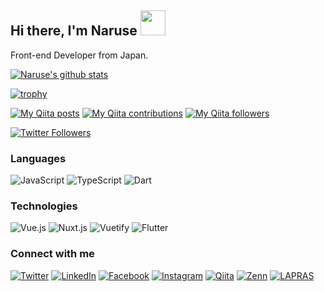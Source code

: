 ## Hi there, I'm Naruse <img src="https://media.tenor.com/images/3b388fe03da271d2674faf85eb7c3fcd/tenor.gif" width=40 height=40 />  

Front-end Developer from Japan.

[![Naruse's github stats](https://github-readme-stats.vercel.app/api?username=Naruuuse&hide=stars,contribs&show_icons=true)](https://github.com/anuraghazra/github-readme-stats)

[![trophy](https://github-profile-trophy.vercel.app/?username=Naruuuse&title=Commit,PullRequest,Repositories,Issues)](https://github.com/Naruuuse "trophy")

[![My Qiita posts](https://qiita-badge.apiapi.app/s/00__/posts.svg)](http://qiita.com/00__)
[![My Qiita contributions](https://qiita-badge.apiapi.app/s/00__/contributions.svg)](http://qiita.com/00__)
[![My Qiita followers](https://qiita-badge.apiapi.app/s/00__/followers.svg)](http://qiita.com/00__)

[![Twitter Followers](https://img.shields.io/twitter/follow/00x______?label=Twitter_followers&logo=twitter&style=flat)](https://twitter.com/00x______)


### Languages

![JavaScript](https://img.shields.io/badge/-JavaScript-yellow?&logo=JavaScript)
![TypeScript](https://img.shields.io/badge/-TypeScript-blue?&logo=TypeScript)
![Dart](https://img.shields.io/badge/-Dart-deepskyblue?&logo=Dart)

### Technologies

![Vue.js](https://img.shields.io/badge/-Vue.js-33475B?&logo=Vue.js)
![Nuxt.js](https://img.shields.io/badge/-Nuxt.js-33475B?&logo=Nuxt.js)
![Vuetify](https://img.shields.io/badge/-Vuetify-33475B?&logo=Vuetify)
![Flutter](https://img.shields.io/badge/-Flutter-deepskyblue?&logo=Flutter)

### Connect with me

[![Twitter](https://img.shields.io/badge/-Twitter-white?&logo=Twitter)](https://twitter.com/00x______)
[![LinkedIn](https://img.shields.io/badge/-LinkedIn-0A66C2?&logo=LinkedIn)](https://www.linkedin.com/in/kazuki-naruse-8794201b2/)
[![Facebook](https://img.shields.io/badge/-Facebook-white?&logo=Facebook)](https://www.facebook.com/kazuki.naruse.anon/)
[![Instagram](https://img.shields.io/badge/-Instagram-white?&logo=Instagram)](https://www.instagram.com/x00_______/)
[![Qiita](https://img.shields.io/badge/-Qiita-F6F6F4?&logo=Qiita)](https://qiita.com/00__)
[![Zenn](https://img.shields.io/badge/-Zenn-3EA8FF)](https://zenn.dev/00_)
[![LAPRAS](https://img.shields.io/badge/-LAPRAS-0876BE)](https://lapras.com/public/PFICUTA)
